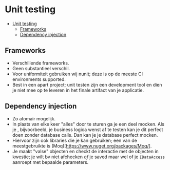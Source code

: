 # Unit testing

- [Unit testing](#unit-testing)
  - [Frameworks](#frameworks)
  - [Dependency injection](#dependency-injection)

## Frameworks

- Verschillende frameworks.
- Geen substantieel verschil.
- Voor uniformiteit gebruiken wij nunit; deze is op de meeste CI environments supported.
- Best in een apart project; unit testen zijn een development tool en dien je niet mee op te leveren in het finale artifact van je applicatie.

## Dependency injection

- Zo atomair mogelijk. 
- In plaats van elke keer "alles" door te sturen ga je een deel mocken. Als je , bijvoorbeeld, je business logica wenst af te testen kan je dit perfect doen zonder database calls. Dan kan je je database perfect mocken.
- Hiervoor zijn ook libraries die je kan gebruiken; een van de meestgebruikte is (Moq)[https://www.nuget.org/packages/Moq/].
- Je maakt "valse" objecten en checkt de interactie met de objecten in kwestie; je wilt bv niet afchecken _of_ je saved maar wel of je `IDataAccess` aanroept met bepaalde parameters.

